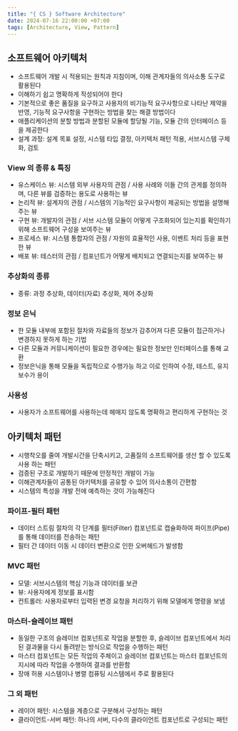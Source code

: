 ```yaml
---
title: "{ CS } Software Architecture"
date: 2024-07-16 22:00:00 +07:00
tags: [Architecture, View, Pattern]
---
```


## 소프트웨어 아키텍처

- 소프트웨어 개발 시 적용되는 원칙과 지침이며, 이해 관계자들의 의사소통 도구로 활용된다
- 이해하기 쉽고 명확하게 작성되어야 한다
- 기본적으로 좋은 품질을 요구하고 사용자의 비기능적 요구사항으로 나타난 제약을 반영, 기능적 요구사항을 구현하는 방법을 찾는 해결 방법이다
- 애플리케이션의 분할 방법과 분할된 모듈에 할당될 기능, 모듈 간의 인터페이스 등을 제공한다
- 설계 과정: 설계 목표 설정, 시스템 타입 결정, 아키텍처 패턴 적용, 서브시스템 구체화, 검토

### View 의 종류 & 특징

- 유스케이스 뷰: 시스템 외부 사용자의 관점 / 사용 사례와 이들 간의 관게를 정의하며, 다른 뷰를 검증하는 용도로 사용하는 뷰
- 논리적 뷰: 설계자의 관점 / 시스템의 기능적인 요구사항이 제공되는 방법을 설명해주는 뷰
- 구현 뷰: 개발자의 관점 / 서브 시스템 모듈이 어떻게 구조화되어 있는지를 확인하기 위해 소프트웨어 구성을 보여주는 뷰
- 프로세스 뷰: 시스템 통합자의 관점 / 자원의 효율적인 사용, 이벤트 처리 등을 표현한 뷰
- 배포 뷰: 테스터의 관점 / 컴포넌트가 어떻게 배치되고 연결되는지를 보여주는 뷰

### 추상화의 종류

- 종류: 과정 추상화, 데이터(자료) 추상화, 제어 추상화

### 정보 은닉

- 한 모듈 내부에 포함된 절차와 자료들의 정보가 감추어져 다른 모듈이 접근하거나 변경하지 못하게 하는 기법
- 다른 모듈과 커뮤니케이션이 필요한 경우에는 필요한 정보만 인터페이스를 통해 교환
- 정보은닉을 통해 모듈을 독립적으로 수행가능 하고 이로 인하여 수정, 테스트, 유지보수가 용이

### 사용성

- 사용자가 소프트웨어를 사용하는데 헤매지 않도록 명확하고 편리하게 구현하는 것

## 아키텍처 패턴

- 시행착오를 줄여 개발시간을 단축시키고, 고품질의 소프트웨어를 생산 할 수 있도록 사용 하는 패턴
- 검증된 구조로 개발하기 때문에 안정적인 개발이 가능
- 이해관계자들이 공통된 아키텍처를 공유할 수 있어 의사소통이 간편함
- 시스템의 특성을 개발 전에 예측하는 것이 가능해진다

### 파이프-필터 패턴

- 데이터 스트림 절차의 각 단계를 필터(Filter) 컴포넌트로 캡슐화하여 파이프(Pipe)를 통해 데이터를 전송하는 패턴
- 필터 간 데이터 이동 시 데이터 변환으로 인한 오버헤드가 발생함

### MVC 패턴

- 모델: 서브시스템의 핵심 기능과 데이터를 보관
- 뷰: 사용자에게 정보를 표시함
- 컨트롤러: 사용자로부터 입력된 변경 요청을 처리하기 위해 모델에게 명령을 보냄

### 마스터-슬레이브 패턴

- 동일한 구조의 슬레이브 컴포넌트로 작업을 분할한 후, 슬레이브 컴포넌트에서 처리된 결과물을 다시 돌려받는 방식으로 작업을 수행하는 패턴
- 마스터 컴포넌트는 모든 작업의 주체이고 슬레이브 컴포넌트는 마스터 컴포넌트의 지시에 따라 작업을 수행하여 결과를 반환함
- 장애 허용 시스템이나 병렬 컴퓨팅 시스템에서 주로 활용된다

### 그 외 패턴

- 레이어 패턴: 시스템을 계층으로 구분해서 구성하는 패턴
- 클라이언트-서버 패턴: 하나의 서버, 다수의 클라이언트 컴포넌트로 구성되는 패턴
